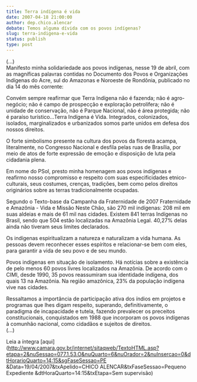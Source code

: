 ```yaml
---
title: Terra indígena é vida
date: 2007-04-18 21:00:00
author: dep.chico.alencar
debate: Temos alguma dívida com os povos indígenas?
slug: terra-indigena-e-vida
status: publish 
type: post
---
```


  
(...)  
Manifesto minha solidariedade aos povos indígenas, nesse 19 de abril, com as magníficas palavras contidas no Documento dos Povos e Organizações Indígenas do Acre, sul do Amazonas e Noroeste de Rondônia, publicado no dia 14 do mês corrente:  
  
Convém sempre reafirmar que Terra Indígena não é fazenda; não é agro-negócio; não é campo de prospecção e exploração petrolífera; não é unidade de conservação, não é Parque Nacional, não é área protegida; não é paraíso turístico...Terra Indígena é Vida. Integrados, colonizados, isolados, marginalizados e urbanizados somos parte unidos em defesa dos nossos direitos.  
  
O forte simbolismo presente na cultura dos povos da floresta acampa, literalmente, no Congresso Nacional e desfila pelas ruas de Brasília, por meio de atos de forte expressão de emoção e disposição de luta pela cidadania plena.  
  
Em nome do PSol, presto minha homenagem aos povos indígenas e reafirmo nosso compromisso e respeito com suas especificidades etnico-culturais, seus costumes, crenças, tradições, bem como pelos direitos originários sobre as terras tradicionalmente ocupadas.   
  
Segundo o Texto-base da Campanha da Fraternidade de 2007 Fraternidade e Amazônia - Vida e Missão Neste Chão, são 270 mil indígenas: 208 mil em suas aldeias e mais de 61 mil nas cidades. Existem 841 terras Indígenas no Brasil, sendo que 504 estão localizadas na Amazônia Legal. 40,27% delas ainda não tiveram seus limites declarados.  
  
Os indígenas espiritualizam a natureza e naturalizam a vida humana. As pessoas devem reconhecer esses espíritos e relacionar-se bem com eles, para garantir a vida de seu povo e de seu mundo.  
  
Povos indígenas em situação de isolamento. Há notícias sobre a existência de pelo menos 60 povos livres localizados na Amazônia. De acordo com o CIMI, desde 1990, 35 povos reassumiram sua identidade indígena, dos quais 13 na Amazônia. Na região amazônica, 23% da população indígena vive nas cidades.  
  
Ressaltamos a importância de participação ativa dos índios em projetos e programas que lhes digam respeito, superando, definitivamente, o paradigma de incapacidade e tutela, fazendo prevalecer os preceitos constitucionais, conquistados em 1988 que incorporam os povos indígenas à comunhão nacional, como cidadãos e sujeitos de direitos.  
(...)  
  
Leia a íntegra [aqui](http://www.camara.gov.br/internet/sitaqweb/TextoHTML.asp?etapa=2&nuSessao=077.1.53.O&nuQuarto=6&nuOrador=2&nuInsercao=0&dtHorarioQuarto=14:15&sgFaseSessao=PE        &Data=19/04/2007&txApelido=CHICO ALENCAR&txFaseSessao=Pequeno Expediente            &dtHoraQuarto=14:15&txEtapa=Sem supervisão) 

